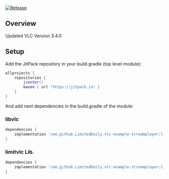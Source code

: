 [![Release](https://jitpack.io/v/LimitedDaily/vlc-example-streamplayer.svg)](https://jitpack.io/#LimitedDaily/vlc-example-streamplayer)

## Overview
Updated VLC Version 3.4.0

## Setup
Add the JitPack repository in your build.gradle (top level module):
```gradle
allprojects {
    repositories {
        jcenter()
        maven { url "https://jitpack.io" }
    }
}
```

And add next dependencies in the build.gradle of the module:
### libvlc
```gradle
dependencies {
    implementation 'com.github.LimitedDaily.vlc-example-streamplayer:libvlc:1.0.0'
}
```

### limitvlc Lib.
```gradle
dependencies {
    implementation 'com.github.LimitedDaily.vlc-example-streamplayer:limitvlc:1.0.0'
}
```
